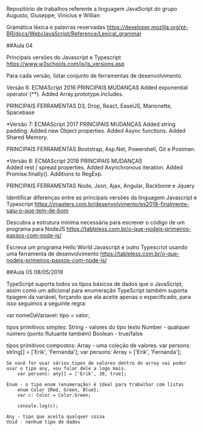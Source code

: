 Repositório de trabalhos referente a linguagem JavaScript do grupo Augusto, Giuseppe, Vinicius e Willian

Gramática léxica e palavras reservadas
https://developer.mozilla.org/pt-BR/docs/Web/JavaScript/Reference/Lexical_grammar

##Aula 04

Principais versões do Javascript e Typescript
https://www.w3schools.com/js/js_versions.asp

Para cada versão, listar conjunto de ferramentas de desenvolvimento.

Versão 6: ECMAScript 2016
PRINCIPAIS MUDANÇAS
    Added exponential operator (**).
    Added Array.prototype.includes.

PRINCIPAIS FERRAMENTAS
    D3, Drop, React, EaselJS, Marionette, Spacebase  


*Versão 7: ECMAScript 2017
PRINCIPAIS MUDANÇAS
    Added string padding.
    Added new Object properties.
    Added Async functions.
    Added Shared Memory.

PRINCIPAIS FERRAMENTAS
    Bootstrap, Asp.Net, Powershell, Git e Postman.


*Versão 8: ECMAScript 2018
PRINCIPAIS MUDANÇAS    
    Added rest / spread properties.
    Added Asynchronous iteration.
    Added Promise.finally().
    Additions to RegExp.

PRINCIPAIS FERRAMENTAS
    Node, Json, Ajax, Angular, Backbone e Jquery

Identificar diferenças entre as principais versões da linguagem Javascript e Typescript
https://imasters.com.br/desenvolvimento/es2018-finalmente-saiu-o-que-tem-de-bom

Descubra a estrutura mínima necessária para escrever o código de um programa para NodeJS
https://tableless.com.br/o-que-nodejs-primeiros-passos-com-node-js/

Escreva um programa Hello World Javascript e outro Typescriot usando uma ferramenta de desenvolvimento
https://tableless.com.br/o-que-nodejs-primeiros-passos-com-node-js/

##Aula 05 08/05/2019

TypeScript suporta todos os tipos básicos de dados que o JavaScript, assim como um adicional para enumeração
TypeScript também suporta tipagem da variável, forçando que ela aceite apenas o especificado, para isso seguimos a seguinte regra:

var nomeDaVariavel: tipo = valor;

tipos primitivos simples:
    String - valores do tipo texto
    Number - qualquer número (ponto flutuante também)
    Boolean - true/false

tipos primitivos compostos:
    Array - uma coleção de valores.
        var persons: string[] = ['Erik', 'Fernanda'];
        var persons: Array<string> = ['Erik', 'Fernanda'];

    Se você for usar vários tipos de valores dentro do array vai poder usar o tipo any, vou falar dele a logo mais.
        var persons: any[] = ['Erik', 30, true];

    Enum - o tipo enum (enumeração) é ideal para trabalhar com listas
        enum Color {Red, Green, Blue};
        var c: Color = Color.Green;

        console.log(c);

    Any - tipo que aceita qualquer coisa
    Void - nenhum tipo de dados


